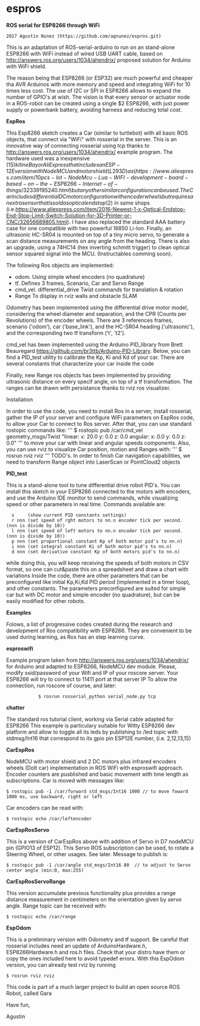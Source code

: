 # espros
**ROS serial for ESP8266 through WiFi**
```
2017 Agustin Nunez (https://github.com/agnunez/espros.git) 
```
This is an adaptation of ROS-serial-arduino to run on an stand-alone ESP8266 with WiFi
instead of wired USB UART cable, based on http://answers.ros.org/users/1034/ahendrix/
proposed solution for Arduino with WiFi shield.

The reason being that ESP8266 (or ESP32) are much powerful and cheaper tha AVR Arduinos
with more memory and speed and integrating WiFi for 10 times less cost. The use of I2C 
or SPI in ESP8266 allows to expand the number of GPIO's at wish. The vision is that 
every sensor or actuator node in a ROS-robot can be created using a single $2 ESP8266,
with just power supply or powerbank battery, avoiding harness and reducing total cost.

**EspRos**

This Esp8266 sketch creates a Car (similar to turtlebot) with all basic ROS objects, that connect via "WiFi" with rosserial in the server. 
This is an innovative way of connecting rosserial using tcp thanks to http://answers.ros.org/users/1034/ahendrix/ example program.
The hardware used was a inexpensive ($15) kit in eBay or AliExpress that includes an ESP-12E version with NodeMCU and motor shield (L293D) as (https://www.aliexpress.com/item/10pcs-lot-NodeMcu-Lua-WIFI-development-board-based-on-the-ESP8266-Internet-of-things/32339195240.html) but any other
similar configuration can be used. The Car includes differential DC motor configuration with encoder wheels but requires an extra sensor 
that is sold as optical end stop ($2) in same shops (i.e.https://www.aliexpress.com/item/2016-Newest-1-x-Optical-Endstop-End-Stop-Limit-Switch-Solution-for-3D-Printer-or-CNC/32656689805.html). I have also replaced the standard AAA battery case for one compatible with two  powerful 16850 Li-Ion.
Finally, an ultrasonic HC-SR04 is mounted on top of a tiny micro servo, to generate a scan distance measurements on any angle from the heading.
There is also an upgrade, using a 74HC14 (hex inverting schmitt trigger) to clean optical sensor squared signal into the MCU.
(Instructables comming soon).

The following Ros objects are implemented:

  - odom.    Using simple wheel encoders (no quadrature)
  - tf.      Defines 3 frames, Scenario, Car and Servo Range
  - cmd_vel. differential_drive Twist commands for translation & rotation
  - Range    To display in rviz walls and obstacle SLAM

Odometry has been implemented using the differential drive motor model, considering the wheel diameter and separation, and the CPR
(Counts per Revolutions) of the encoder wheels. There are 3 references frames, scenario ('odom'), car ('base_link'), and the HC-SR04 heading
('ultrasonic'), and the corresponding two tf transform ('t', 't2').

cmd_vel has been implemented using the Arduino PID_library from Brett Beauregard https://github.com/br3ttb/Arduino-PID-Library. Below, you
can find a PID_test utility to calibrate the Kp, Ki and Kd of your car. There are several constants that characterize your car inside the code

Finally, new Range ros objects has been implemented by providing ultrasonic distance on every specif angle, on top of a tf transformation. 
The ranges can be drawn with persistance thanks to rviz ros visualizer.

Installation

In order to use the code, you need to install Ros in a server, install rosserial, gather the IP of your server and configure WiFi parameters
on EspRos code, to allow your Car to connect to Ros server. After that, you can use standard rostopic commands like:
'''
$ rostopic pub /car/cmd_vel geometry_msgs/Twist "linear:
  x: 20.0
  y: 0.0
  z: 0.0
angular:
  x: 0.0
  y: 0.0
  z: 0.0" 
'''
to move your car with linear and angular speeds components. Also, you can use rviz to visualize Car position, motion and Ranges with:
'''
$ rosrun rviz rviz
'''
TODO's. In order to finish Car navigation capabilities, we need to transform Range object into LaserScan or PointCloud2 objects

**PID_test**

This is a stand-alone tool to tune differential drive robot PID's. You can install this sketch in your ESP8266 connected to the motors with encoders, and use the Arduino IDE monitor to send commands, while visualizing speed or other parameters in real time.
Commands available are:
```
  s     (show current PID constants settings)
  r nnn (set speed of rght motors to nn.n encoder tick per second. (nnn is divide by 10))
  l nnn (set speed of left motors to nn.n encoder tick per second. (nnn is divide by 10))
  p nnn (set proportional constant Kp of both motor pid's to nn.n)
  i nnn (set integral constant Ki of both motor pid's to nn.n)
  d nnn (set derivative constant Kp of both motors pid's to nn.n)
```
while doing this, you will keep receiving the speeds of both motors in CSV format, so one can cut&paste this on a spreadsheet and draw a chart with variations
Inside the code, there are other parameters that can be preconfigured like initial Kp,Ki,Kd PID period (implemented in a timer loop), and other constants.
The parameters preconfigured are suited for simple car but with DC motor and simple encoder (no quadrature), but can be easily modified for other robots.

**Examples**

Folows, a list of progressive codes created during the research and development of Ros compatibility with ESP8266. They are convenient
to be used during learning, as Ros has an step learning curve.

**esproswifi**

Example program taken from http://answers.ros.org/users/1034/ahendrix/ for Arduino and
adapted to ESP8266, NodeMCU dev module. Please, modify ssid/password of your Wifi and 
IP of your roscore server. Your ESP8266 will try to connect to 11411 port at that server IP
To allow the connection, run roscore of course, and later:
```
            $ rosrun rosserial_python serial_node.py tcp
```

**chatter**

The standard ros tutorial client, working via Serial cable adapted for ESP8266
This example is particulary suitable for Witty ESP8266 dev platform and allow
to toggle all its leds by publishing to /led topic with stdmsg/Int16 that 
correspond to its gpio pin ESP12E number, (i.e. 2,12,13,15)

**CarEspRos**

NodeMCU with motor shield and 2 DC motors plus infrared encoders wheels (DoIt car) implementation in ROS WiFi
with esproswifi approach. Encoder counters are pusblished and basic movement with time length as subscriptions.
Car is moved with messages like: 
```
$ rostopic pub -1 /car/forward std_msgs/Int16 1000 // to move foward 1000 ms, use backward, right or left
```
Car encoders can be read with:
```
$ rostopic echo /car/leftencoder
```

**CarEspRosServo**

This is a version of CarEspRos above with addition of Servo in D7 nodeMCU pin (GPIO13 of ESP12). This Servo
ROS subscription can be used, to rotate a Steering Wheel, or other usages. See later. Message to publish is:
```
$ rostopic pub -1 /car/angle std_msgs/Int16 80  // to adjust to Servo center angle (min:0, max:255)
```

**CarEspRosServoRange**

This version accumulate previous functionality plus provides a range distance measurement in centimeters
on the orientation given by servo angle. Range topic can be received with:
```
$ rostopic echo /car/range
```

**EspOdom**

This is a preliminary version with Odometry and tf support. Be careful that rosserial includes need
an update of ArduinoHardware.h, ESP8266Hardware.h and ros.h files. Check that your distro have them
or copy the ones included here to avoid typedef errors. With this EspOdom version, you can already
test rviz by running
```
$ rosrun rviz rviz
```


This code is part of a much larger project to build an open source ROS Robot, called Gara

Have fun,

Agustin

